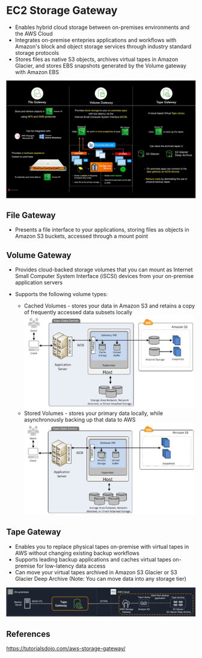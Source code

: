 # EC2 Storage Gateway


- Enables hybrid cloud storage between on-premises environments and the AWS Cloud
- Integrates on-premise entepries applications and workflows with Amazon's block and object storage services through industry standard storage protocols
- Stores files as native S3 objects, archives virtual tapes in Amazon Glacier, and stores EBS snapshots generated by the Volume gateway with Amazon EBS

![Alt text](images/comparison.png)

## File Gateway

- Presents a file interface to your applications, storing files as objects in Amazon S3 buckets, accessed through a  mount point

## Volume Gateway

- Provides cloud-backed storage volumes that you can mount as Internet Small Computer System Interface (iSCSI) devices from your on-premise application servers

- Supports the following volume types:
    - Cached Volumes - stores your data in Amazon S3 and retains a copy of frequently accessed data subsets locally
    ![Alt text](images/cached-volume.png)
    - Stored Volumes - stores your primary data locally, while asynchronously backing up that data to AWS
    ![Alt text](images/stored-volume.png)


## Tape Gateway

- Enables you to replace physical tapes on-premise with virtual tapes in AWS without changing existing backup workflows
- Supports leading backup applications and caches virtual tapes on-premise for low-latency data access
- Can move your virtual tapes archived in Amazon S3 Glacier or S3 Glacier Deep Archive (Note: You can move data into any storage tier)

![Alt text](images/tape-gateway.png)


## References

https://tutorialsdojo.com/aws-storage-gateway/
